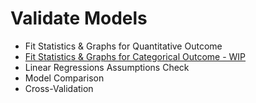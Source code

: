 # Validate Models
- Fit Statistics & Graphs for Quantitative Outcome
- [Fit Statistics & Graphs for Categorical Outcome - WIP](https://github.com/danielrferreira/pySETTV/tree/main/05%20-%20Validate/Classification)
- Linear Regressions Assumptions Check
- Model Comparison
- Cross-Validation
